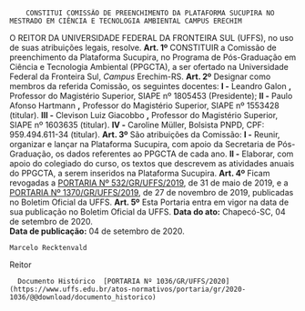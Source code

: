         CONSTITUI COMISSÃO DE PREENCHIMENTO DA PLATAFORMA SUCUPIRA NO MESTRADO EM CIÊNCIA E TECNOLOGIA AMBIENTAL CAMPUS ERECHIM  

 O REITOR DA UNIVERSIDADE FEDERAL DA FRONTEIRA SUL (UFFS), no uso de suas atribuições legais, resolve.   **Art. 1º**  CONSTITUIR a Comissão de preenchimento da Plataforma Sucupira, no Programa de Pós-Graduação em Ciência e Tecnologia Ambiental (PPGCTA), a ser ofertado na Universidade Federal da Fronteira Sul, *Campus*  Erechim-RS.   **Art. 2º**  Designar como membros da referida Comissão, os seguintes docentes: **I -**  Leandro Galon **,**  Professor do Magistério Superior, SIAPE nº 1805453 (Presidente); **II -**  Paulo Afonso Hartmann **,**  Professor do Magistério Superior, SIAPE nº 1553428 (titular). **III -**  Clevison Luiz Giacobbo **,**  Professor do Magistério Superior, SIAPE nº 1603635 (titular). **IV -**  Caroline Müller, Bolsista PNPD, CPF: 959.494.611-34 (titular).   **Art. 3º**  São atribuições da Comissão: **I -**  Reunir, organizar e lançar na Plataforma Sucupira, com apoio da Secretaria de Pós-Graduação, os dados referentes ao PPGCTA de cada ano. **II -**  Elaborar, com apoio do colegiado do curso, os textos que descrevem as atividades anuais do PPGCTA, a serem inseridos na Plataforma Sucupira.   **Art. 4º**  Ficam revogadas a [PORTARIA Nº 532/GR/UFFS/2019](https://www.uffs.edu.br/atos-normativos/portaria/gr/2019-0532), de 31 de maio de 2019, e a [PORTARIA Nº 1370/GR/UFFS/2019](https://www.uffs.edu.br/atos-normativos/portaria/gr/2019-1370), de 27 de novembro de 2019, publicadas no Boletim Oficial da UFFS.   **Art. 5º**  Esta Portaria entra em vigor na data de sua publicação no Boletim Oficial da UFFS.        **Data do ato:** Chapecó-SC, 04 de setembro de 2020.   
 **Data de publicação:**  04 de setembro de 2020. 

    Marcelo Recktenvald   
 Reitor 

      Documento Histórico  [PORTARIA Nº 1036/GR/UFFS/2020](https://www.uffs.edu.br/atos-normativos/portaria/gr/2020-1036/@@download/documento_historico)     
      